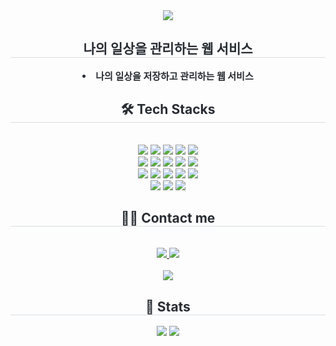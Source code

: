<div align= "center">
    <img src="https://capsule-render.vercel.app/api?type=waving&color=gradient&height=180&text=My%20Diary%20Web%20Service&animation=fadeIn&fontColor=ffffff&fontSize=60" />
    </div>
    <div align= "center"> 
    <h2 style="border-bottom: 1px solid #d8dee4; color: #282d33;"> 나의 일상을 관리하는 웹 서비스 </h2>  
    <div style="font-weight: 700; font-size: 15px; text-align: center; color: #282d33;"> <li> 나의 일상을 저장하고 관리하는 웹 서비스 </div> 
    </div>
    <div align= "center">
    <h2 style="border-bottom: 1px solid #d8dee4; color: #282d33;"> 🛠️ Tech Stacks </h2> <br> 
    <div style="margin: 0 auto; text-align: center;" align= "center"> <img src="https://img.shields.io/badge/CSS3-1572B6?style=flat&logo=CSS3&logoColor=white">
          <img src="https://img.shields.io/badge/Eslint-4B32C3?style=flat&logo=Eslint&logoColor=white">
          <img src="https://img.shields.io/badge/Figma-F24E1E?style=flat&logo=Figma&logoColor=white">
          <img src="https://img.shields.io/badge/Firebase-FFCA28?style=flat&logo=Firebase&logoColor=white">
          <img src="https://img.shields.io/badge/Github-181717?style=flat&logo=Github&logoColor=white">
          <br/><img src="https://img.shields.io/badge/Git-F05032?style=flat&logo=Git&logoColor=white">
          <img src="https://img.shields.io/badge/HTML5-E34F26?style=flat&logo=HTML5&logoColor=white">
          <img src="https://img.shields.io/badge/Javascript-F7DF1E?style=flat&logo=Javascript&logoColor=white">
          <img src="https://img.shields.io/badge/Notion-000000?style=flat&logo=Notion&logoColor=white">
          <img src="https://img.shields.io/badge/Prettier-F7B93E?style=flat&logo=Prettier&logoColor=white">
          <br/><img src="https://img.shields.io/badge/React-61DAFB?style=flat&logo=React&logoColor=white">
          <img src="https://img.shields.io/badge/Redux-764ABC?style=flat&logo=Redux&logoColor=white">
          <img src="https://img.shields.io/badge/Sass-CC6699?style=flat&logo=Sass&logoColor=white">
          <img src="https://img.shields.io/badge/Slack-4A154B?style=flat&logo=Slack&logoColor=white">
          <img src="https://img.shields.io/badge/StyledComponents-DB7093?style=flat&logo=StyledComponents&logoColor=white">
          <br/><img src="https://img.shields.io/badge/Vercel-000000?style=flat&logo=Vercel&logoColor=white">
          <img src="https://img.shields.io/badge/MongoDB-47A248?style=flat&logo=MongoDB&logoColor=white">
          <img src="https://img.shields.io/badge/MariaDB-003545?style=flat&logo=MariaDB&logoColor=white">
          </div>
    </div>
    <div align= "center">
    <h2 style="border-bottom: 1px solid #d8dee4; color: #282d33;"> 🧑‍💻 Contact me </h2> <br> 
    <div align= "center"> <a href=> <img src="https://img.shields.io/badge/Notion-000000?style=flat&logo=Notion&logoColor=white&link="> </a>
         <a href=mailto:> <img src="https://img.shields.io/badge/Gmail-EA4335?style=flat&logo=Gmail&logoColor=white&link=mailto:"> </a>
          </div>  <br> 
    <div align= "center"> <a href="https://hits.seeyoufarm.com"> <img src="https://hits.seeyoufarm.com/api/count/incr/badge.svg?url=https%3A%2F%2Fgithub.com%2Fumingoo%2F&count_bg=%23000000&title_bg=%23000000&icon=github.svg&icon_color=%23FFFFFF&title=GitHub&edge_flat=false"/></a>
       </div> 
    </div>
    <div align= "center"> 
    <h2 style="border-bottom: 1px solid #d8dee4; color: #282d33;"> 🏅 Stats </h2> <div align= "center"> <img src="https://github-readme-stats.vercel.app/api?username=umingoo&bg_color=180,000000,&title_color=000000&text_color=000000"
         /> <img src="https://github-readme-stats.vercel.app/api/top-langs/?username=umingoo&layout=compact&bg_color=180,000000,&title_color=000000&text_color=000000"
           /> </div> 
    </div>
